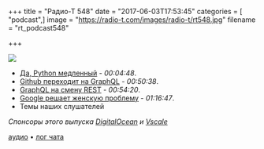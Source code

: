 +++
title = "Радио-Т 548"
date = "2017-06-03T17:53:45"
categories = [ "podcast",]
image = "https://radio-t.com/images/radio-t/rt548.jpg"
filename = "rt_podcast548"

+++

![](https://radio-t.com/images/radio-t/rt548.jpg)

- [Да, Python медленный](https://habrahabr.ru/post/329988/) - *00:04:48*.
- [Github переходит на GraphQL](https://medium.freecodecamp.com/the-steady-rise-of-graphql-27b14e938164?gi=de3a5ed06585) - *00:50:38*.
- [GraphQL на смену REST](https://medium.freecodecamp.com/give-it-a-rest-use-graphql-for-your-apis-40a2761e6336?gi=bb89318e667e) - *00:54:20*.
- [Google решает женскую проблему](https://www.digitaltrends.com/computing/made-with-code-wonder-woman/) - *01:16:47*.
- Темы наших слушателей


*Спонсоры этого выпуска [DigitalOcean](https://www.digitalocean.com) и [Vscale](http://bit.ly/radio-t_vscale)*

[аудио](https://cdn.radio-t.com/rt_podcast548.mp3) • [лог чата](http://chat.radio-t.com/logs/radio-t-548.html)
<audio src="https://cdn.radio-t.com/rt_podcast548.mp3" preload="none"></audio>
